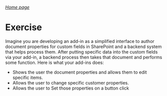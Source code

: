 _[Home page](../index.md)_



# Exercise

Imagine you are developing an add-in as a simplified interface to author document properties for custom fields in SharePoint and a backend system that helps process them. After putting specific data into the custom fields via your add-in, a backend process then takes that document and performs some function. Here is what your add-ins does:

- Shows the user the document properties and allows them to edit specific items.
- Allows the user to change specific customer properties.
- Allows the user to Set those properties on a button click